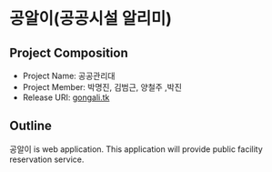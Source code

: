 # 공알이(공공시설 알리미)

## Project Composition
- Project Name: 공공관리대
- Project Member: 박명진, 김범근, 양철주 ,박진
- Release URI: [gongali.tk](http://gongali.tk/)

## Outline
공알이 is web application. This application will provide public facility reservation service.
